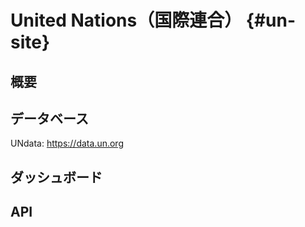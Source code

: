 # United Nations（国際連合） {#un-site}

## 概要

## データベース


UNdata: https://data.un.org




## ダッシュボード

## API
